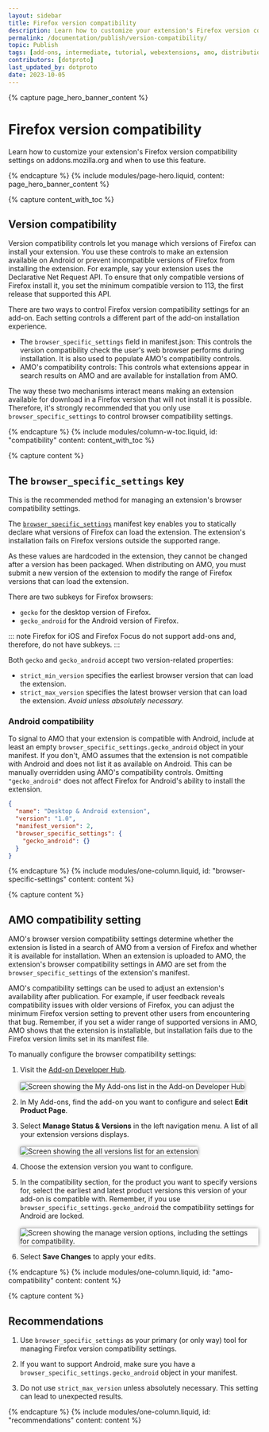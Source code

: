 ```yaml
---
layout: sidebar
title: Firefox version compatibility
description: Learn how to customize your extension's Firefox version compatibility settings on addons.mozilla.org and when to use this feature.
permalink: /documentation/publish/version-compatibility/
topic: Publish
tags: [add-ons, intermediate, tutorial, webextensions, amo, distribution]
contributors: [dotproto]
last_updated_by: dotproto
date: 2023-10-05
---
```


<!-- Page Hero Banner -->

{% capture page_hero_banner_content %}

# Firefox version compatibility

Learn how to customize your extension's Firefox version compatibility settings on addons.mozilla.org and when to use this feature.

{% endcapture %}
{% include modules/page-hero.liquid,
    content: page_hero_banner_content
%}

<!-- END: Overview Page Hero Banner -->

<!-- Content with Table of Contents Module -->

{% capture content_with_toc %}

## Version compatibility

Version compatibility controls let you manage which versions of Firefox can install your extension. You use these controls to make an extension available on Android or prevent incompatible versions of Firefox from installing the extension. For example, say your extension uses the Declarative Net Request API. To ensure that only compatible versions of Firefox install it, you set the minimum compatible version to 113, the first release that supported this API.

There are two ways to control Firefox version compatibility settings for an add-on. Each setting controls a different part of the add-on installation experience.

- The `browser_specific_settings` field in manifest.json: This controls the version compatibility check the user's web browser performs during installation. It is also used to populate AMO's compatibility controls.
- AMO's compatibility controls: This controls what extensions appear in search results on AMO and are available for installation from AMO.

The way these two mechanisms interact means making an extension available for download in a Firefox version that will not install it is possible. Therefore, it's strongly recommended that you only use `browser_specific_settings` to control browser compatibility settings.

{% endcapture %}
{% include modules/column-w-toc.liquid,
  id: "compatibility"
  content: content_with_toc
%}

<!-- END: Content with Table of Contents Module -->

<!-- Single Column Body Module -->

{% capture content %}

## The `browser_specific_settings` key

This is the recommended method for managing an extension's browser compatibility settings.

The [`browser_specific_settings`](https://developer.mozilla.org/en-US/docs/Mozilla/Add-ons/WebExtensions/manifest.json/browser_specific_settings) manifest key enables you to statically declare what versions of Firefox can load the extension. The extension's installation fails on Firefox versions outside the supported range.

As these values are hardcoded in the extension, they cannot be changed after a version has been packaged. When distributing on AMO, you must submit a new version of the extension to modify the range of Firefox versions that can load the extension.

There are two subkeys for Firefox browsers:
- `gecko` for the desktop version of Firefox. 
- `gecko_android` for the Android version of Firefox.

::: note
Firefox for iOS and Firefox Focus do not support add-ons and, therefore, do not have subkeys.
:::

Both `gecko` and `gecko_android` accept two version-related properties:

- `strict_min_version` specifies the earliest browser version that can load the extension. 
- `strict_max_version` specifies the latest browser version that can load the extension. *Avoid unless absolutely necessary.*

### Android compatibility

To signal to AMO that your extension is compatible with Android, include at least an empty `browser_specific_settings.gecko_android` object in your manifest. If you don't, AMO assumes that the extension is not compatible with Android and does not list it as available on Android. This can be manually overridden using AMO's compatibility controls. Omitting `"gecko_android"` does not affect Firefox for Android's ability to install the extension.

```json
{
  "name": "Desktop & Android extension",
  "version": "1.0",
  "manifest_version": 2,
  "browser_specific_settings": {
    "gecko_android": {}
  }
}
```

{% endcapture %}
{% include modules/one-column.liquid,
  id: "browser-specific-settings"
  content: content
%}

<!-- END: Content with Table of Contents Module -->

<!-- Single Column Body Module -->

{% capture content %}

## AMO compatibility setting

AMO's browser version compatibility settings determine whether the extension is listed in a search of AMO from a version of Firefox and whether it is available for installation. When an extension is uploaded to AMO, the extension's browser compatibility settings in AMO are set from the `browser_specific_settings` of the extension's manifest.

AMO's compatibility settings can be used to adjust an extension's availability after publication. For example, if user feedback reveals compatibility issues with older versions of Firefox, you can adjust the minimum Firefox version setting to prevent other users from encountering that bug. Remember, if you set a wider range of supported versions in AMO, AMO shows that the extension is installable, but installation fails due to the Firefox version limits set in its manifest file.

To manually configure the browser compatibility settings:

1. Visit the [Add-on Developer Hub](https://addons.mozilla.org/en-US/developers/). <br/><br/> <img src="/assets/img/publish/configure_versions_dev_hub.png" alt="Screen showing the My Add-ons list in the Add-on Developer Hub" style="box-shadow:0 0 0.5em gray;" />

2. In My Add-ons, find the add-on you want to configure and select **Edit Product Page**.

3. Select **Manage Status & Versions** in the left navigation menu. A list of all your extension versions displays.<br/><br/> <img src="/assets/img/publish/configure_versions_manage_menu.png" alt="Screen showing the all versions list for an extension" style="box-shadow:0 0 0.5em gray;" />

4. Choose the extension version you want to configure.

5. In the compatibility section, for the product you want to specify versions for, select the earliest and latest product versions this version of your add-on is compatible with. Remember, if you use `browser_specific_settings.gecko_android` the compatibility settings for Android are locked.<br/><br/> <img src="/assets/img/publish/configure_versions_manage_page.png" alt="Screen showing the manage version options, including the settings for compatibility." style="box-shadow:0 0 0.5em gray;" />

6. Select **Save Changes** to apply your edits.

{% endcapture %}
{% include modules/one-column.liquid,
  id: "amo-compatibility"
  content: content
%}

<!-- END: Content with Table of Contents Module -->

<!-- Single Column Body Module -->

{% capture content %}

## Recommendations

1. Use `browser_specific_settings` as your primary (or only way) tool for managing Firefox version compatibility settings.

2. If you want to support Android, make sure you have a `browser_specific_settings.gecko_android` object in your manifest.

2. Do not use `strict_max_version` unless absolutely necessary. This setting can lead to unexpected results.

{% endcapture %}
{% include modules/one-column.liquid,
  id: "recommendations"
  content: content
%}
